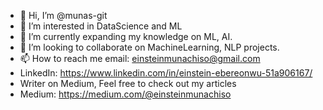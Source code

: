 - 👋 Hi, I’m @munas-git
- 👀 I’m interested in DataScience and ML
- 🌱 I’m currently expanding my knowledge on ML, AI.
- 💞️ I’m looking to collaborate on MachineLearning, NLP projects.
- 📫 How to reach me email: einsteinmunachiso@gmail.com
- LinkedIn: https://www.linkedin.com/in/einstein-ebereonwu-51a906167/
- Writer on Medium, Feel free to check out my articles
- Medium: https://medium.com/@einsteinmunachiso

<!---
munas-git/munas-git is a ✨ special ✨ repository because its `README.md` (this file) appears on your GitHub profile.
You can click the Preview link to take a look at your changes.
--->
